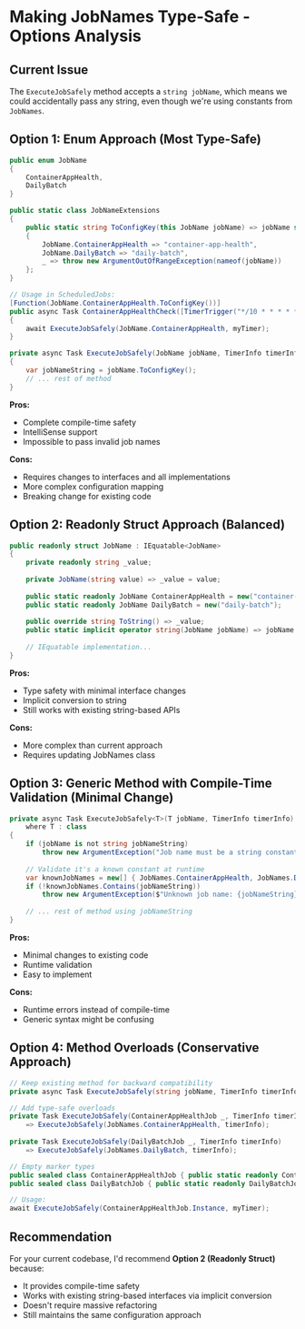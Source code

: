 # Making JobNames Type-Safe - Options Analysis

## Current Issue
The `ExecuteJobSafely` method accepts a `string jobName`, which means we could accidentally pass any string, even though we're using constants from `JobNames`.

## Option 1: Enum Approach (Most Type-Safe)

```csharp
public enum JobName
{
    ContainerAppHealth,
    DailyBatch
}

public static class JobNameExtensions 
{
    public static string ToConfigKey(this JobName jobName) => jobName switch
    {
        JobName.ContainerAppHealth => "container-app-health",
        JobName.DailyBatch => "daily-batch",
        _ => throw new ArgumentOutOfRangeException(nameof(jobName))
    };
}

// Usage in ScheduledJobs:
[Function(JobName.ContainerAppHealth.ToConfigKey())]
public async Task ContainerAppHealthCheck([TimerTrigger("*/10 * * * * *")] TimerInfo myTimer)
{
    await ExecuteJobSafely(JobName.ContainerAppHealth, myTimer);
}

private async Task ExecuteJobSafely(JobName jobName, TimerInfo timerInfo)
{
    var jobNameString = jobName.ToConfigKey();
    // ... rest of method
}
```

**Pros:**
- Complete compile-time safety
- IntelliSense support
- Impossible to pass invalid job names

**Cons:**
- Requires changes to interfaces and all implementations
- More complex configuration mapping
- Breaking change for existing code

## Option 2: Readonly Struct Approach (Balanced)

```csharp
public readonly struct JobName : IEquatable<JobName>
{
    private readonly string _value;
    
    private JobName(string value) => _value = value;
    
    public static readonly JobName ContainerAppHealth = new("container-app-health");
    public static readonly JobName DailyBatch = new("daily-batch");
    
    public override string ToString() => _value;
    public static implicit operator string(JobName jobName) => jobName._value;
    
    // IEquatable implementation...
}
```

**Pros:**
- Type safety with minimal interface changes
- Implicit conversion to string
- Still works with existing string-based APIs

**Cons:**
- More complex than current approach
- Requires updating JobNames class

## Option 3: Generic Method with Compile-Time Validation (Minimal Change)

```csharp
private async Task ExecuteJobSafely<T>(T jobName, TimerInfo timerInfo) 
    where T : class
{
    if (jobName is not string jobNameString)
        throw new ArgumentException("Job name must be a string constant");
        
    // Validate it's a known constant at runtime
    var knownJobNames = new[] { JobNames.ContainerAppHealth, JobNames.DailyBatch };
    if (!knownJobNames.Contains(jobNameString))
        throw new ArgumentException($"Unknown job name: {jobNameString}");
        
    // ... rest of method using jobNameString
}
```

**Pros:**
- Minimal changes to existing code
- Runtime validation
- Easy to implement

**Cons:**
- Runtime errors instead of compile-time
- Generic syntax might be confusing

## Option 4: Method Overloads (Conservative Approach)

```csharp
// Keep existing method for backward compatibility
private async Task ExecuteJobSafely(string jobName, TimerInfo timerInfo) { ... }

// Add type-safe overloads
private Task ExecuteJobSafely(ContainerAppHealthJob _, TimerInfo timerInfo) 
    => ExecuteJobSafely(JobNames.ContainerAppHealth, timerInfo);
    
private Task ExecuteJobSafely(DailyBatchJob _, TimerInfo timerInfo) 
    => ExecuteJobSafely(JobNames.DailyBatch, timerInfo);

// Empty marker types
public sealed class ContainerAppHealthJob { public static readonly ContainerAppHealthJob Instance = new(); }
public sealed class DailyBatchJob { public static readonly DailyBatchJob Instance = new(); }

// Usage:
await ExecuteJobSafely(ContainerAppHealthJob.Instance, myTimer);
```

## Recommendation

For your current codebase, I'd recommend **Option 2 (Readonly Struct)** because:
- It provides compile-time safety
- Works with existing string-based interfaces via implicit conversion
- Doesn't require massive refactoring
- Still maintains the same configuration approach
